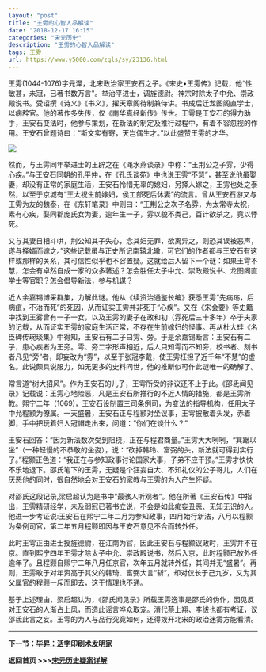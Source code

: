 ```yaml
---
layout: "post"
title: "王雱的心智人品解读"
date: "2018-12-17 16:15"
categories: "宋元历史"
description: "王雱的心智人品解读"
tags: 王雱
url: https://www.y5000.com/zgls/sy/23136.html
---
```






王雱(1044-1076)字元泽，北宋政治家王安石之子。《宋史•王雱传》记载，他“性敏甚，未冠，已著书数万言"。举治平进士，调旌德尉。神宗时除太子中允、崇政殿说书。受诏撰《诗义》《书义》，擢天章阁待制兼侍讲。书成后迁龙图阁直学士，以病辞官。他的著作多失传，仅《南华真经新传》传世。王雩是王安石的得力助手，王安石变法时，他参与策划，在新法的制定及推行过程中，有着不容忽视的作用。王安石曾题诗曰：“斯文实有寄，天岂偶生才。”以此盛赞王雱的才华。

![](https://img.y5000.com/uploads/allimg/170628/8-1F62QK930509.jpg)

然而，与王雱同年举进士的王辟之在《渑水燕谈录》中称：“王荆公之子雰，少得心疾。”与王安石同朝的孔平仲，在《孔氏谈苑》中也说王雱“不慧”，甚至说他虽娶妻，却没有正常的家庭生活，王安石怜惜无辜的媳妇，另择人嫁之，王雱也处之泰然，以至于京城有“王太祝生前嫁妇，侯工部死后休妻”的流言。曾从王安石游又与王雱为友的魏泰，在《东轩笔录》中则曰：“王荆公之次子名雰，为太常寺太祝，素有心疾，娶同郡庞氏女为妻，逾年生一子，雰以貌不类己，百计欲杀之，竟以悸死。

又与其妻日相斗哄，荆公知其子失心，念其妇无罪，欲离异之，则恐其误被恶声，遂与择婿而嫁之。”这些记载虽与正史所记南辕北辙，可它们的作者都与王安石有这样或那样的关系，其可信性似乎也不容置疑。这就给后人留下一个谜：如果王雩不慧，怎会有卓然自成一家的众多著述？怎会胜任太子中允、崇政殿说书、龙图阁直学士等官职？怎会倡导新法，参与机谋？

近人余嘉锡博采群集，力解此谜。他从《续资治通鉴长编》获悉王雱“先病疡，后病疽，不治而死”的死因，从而证实王雱并非死于“心疾”。又在《宋会要》等史籍中找到王雾曾有一子一女，以及王雱的妻子在政和初（雰死后三十多年）卒于夫家的记载，从而证实王雱的家庭生活正常，不存在生前嫁妇的怪事。再从杜大珪《名臣碑传琬琰集》中得知，王安石有二子曰雱、旁。于是余嘉锡断言：王安石有二子，患心疾者为王旁。雩、旁二字形声相近，后人只知雩而不知旁，校书者、刻书者凡见“旁”者，即妄改为“雰”，以至于张冠李戴，使王雱枉担了近千年“不慧”的虚名。此说颇具说服力，如无更多的史料问世，他的推断似可作此谜唯一的确解了。

常言道“树大招风”。作为王安石的儿子，王雩所受的非议还不止于此。《邵氐闻见录》记载说：王雱心地险恶，凡是王安石所推行的不近人情的措施，都是王雱所教。熙宁二年（1069)，王安石设制置三司条例司，为变法的指导机构，任用太子中允程颢为僚属。一天盛暑，王安石正与程颢对坐议事，王雩披散着头发，赤着脚，手中把玩着妇人冠帽走出来，问道：“你们在谈什么？”

王安石回答：“因为新法数次受到阻挠，正在与程君商量。”王雱大大咧咧，“箕踞以坐”（一种轻慢的不恭敬的坐姿），说：“砍掉韩玲、富弼的头，新法就可得到实行了。”程颢正色道：“我正在与参知政事讨论国家大事，子弟不应干预。”王雱才怏怏不乐地退下。邵氏笔下的王雱，无疑是个狂妄自大、不知礼仪的公子哥儿，人们在厌恶他的同时，很自然地会对王安石的家教与王雱的为人产生怀疑。

对邵氏这段记录,梁启超认为是书中“最骇人听观者”。他在所著《王安石传》中指出，王雱精研经学，未及弱冠已著书立说，不会是如此痴妄丑恶、无知无识的人。他进一步考证说:王安石在熙宁二年二月为参知政事，四月始行新法，八月以程颢为条例司官，第二年五月程颢即因与王安石意见不合而转外任。

此时王雩正由进士授旌德尉，在江南为官，因此王安石与程颢议政时，王雱并不在京。直到熙宁四年王雱才除太子中允、崇政殿说书，然后入京，此时程颢已放外任逾年了。且程颢自熙宁二年八月任京官，次年五月就转外任，其间并无“盛暑”。再则，王雱敢于对年资高于其父的韩琦、富弼大言“斩”，却对仅长于己九岁，又为其父属官的程颢一斥而即去，这于情理也不通。

基于上述理由，梁启超认为，《邵氏闻见录》所载王雱逸事是邵氏的伪作，因见反对王安石的人渐占上风，而造此谣言哗众取宠。清代蔡上翔、李绂也都有考证，议邵氐此言之妄。王雩的为人与品行究竟如何，还得拨开北宋的政治迷雾方能看清。

* * *

**下一节：[毕昇：活字印刷术发明家](https://www.y5000.com/zgls/sy/23137.html)**

**返回首页 >>>[宋元历史疑案详解](https://www.y5000.com/zgls/sy/23199.html)**
